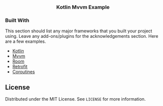 
<!-- PROJECT LOGO -->
<br />
<p align="center">
  <h3 align="center">Kotlin Mvvm Example</h3>
</p>


### Built With
This section should list any major frameworks that you built your project using. Leave any add-ons/plugins for the acknowledgements section. Here are a few examples.
* [Kotlin](https://kotlinlang.org/)
* [Mvvm](https://developer.android.com/jetpack/guide)
* [Room](https://developer.android.com/topic/libraries/architecture/room)
* [Retrofit](https://square.github.io/retrofit/)
* [Coroutines](https://kotlinlang.org/docs/reference/coroutines/coroutines-guide.html)



<!-- LICENSE -->
## License

Distributed under the MIT License. See `LICENSE` for more information.

